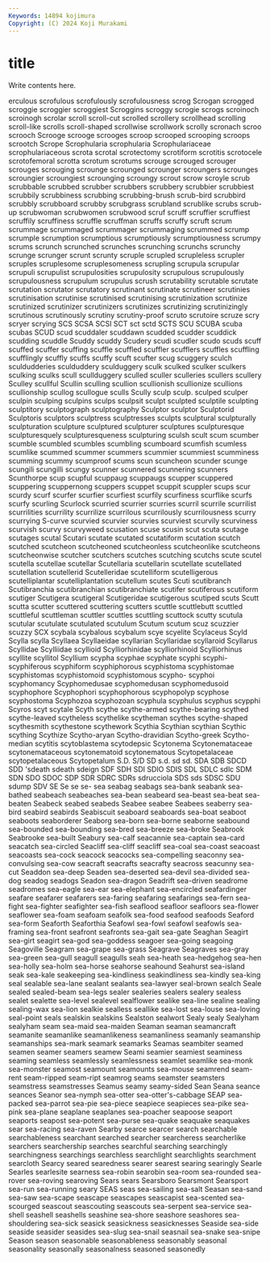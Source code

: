 ```yaml
---
Keywords: 14894 kojimura
Copyright: (C) 2024 Koji Murakami
---
```


# title

Write contents here.



erculous
scrofulous scrofulously scrofulousness scrog Scrogan scrogged scroggie scroggier scroggiest Scroggins
scroggy scrogie scrogs scroinoch scroinogh scrolar scroll scroll-cut scrolled scrollery
scrollhead scrolling scroll-like scrolls scroll-shaped scrollwise scrollwork scrolly scronach scroo
scrooch Scrooge scrooge scrooges scroop scrooped scrooping scroops scrootch Scrope
Scrophularia scrophularia Scrophulariaceae scrophulariaceous scrota scrotal scrotectomy scrotiform scrotitis scrotocele
scrotofemoral scrotta scrotum scrotums scrouge scrouged scrouger scrouges scrouging scrounge
scrounged scrounger scroungers scrounges scroungier scroungiest scrounging scroungy scrout scrow
scroyle scrub scrubbable scrubbed scrubber scrubbers scrubbery scrubbier scrubbiest scrubbily
scrubbiness scrubbing scrubbing-brush scrub-bird scrubbird scrubbly scrubboard scrubby scrubgrass scrubland
scrublike scrubs scrub-up scrubwoman scrubwomen scrubwood scruf scruff scruffier scruffiest
scruffily scruffiness scruffle scruffman scruffs scruffy scruft scrum scrummage scrummaged
scrummager scrummaging scrummed scrump scrumple scrumption scrumptious scrumptiously scrumptiousness scrumpy
scrums scrunch scrunched scrunches scrunching scrunchs scrunchy scrunge scrunger scrunt
scrunty scruple scrupled scrupleless scrupler scruples scruplesome scruplesomeness scrupling scrupula
scrupular scrupuli scrupulist scrupulosities scrupulosity scrupulous scrupulously scrupulousness scrupulum scrupulus
scrush scrutability scrutable scrutate scrutation scrutator scrutatory scrutinant scrutinate scrutineer
scrutinies scrutinisation scrutinise scrutinised scrutinising scrutinization scrutinize scrutinized scrutinizer scrutinizers
scrutinizes scrutinizing scrutinizingly scrutinous scrutinously scrutiny scrutiny-proof scruto scrutoire scruze
scry scryer scrying SCS SCSA SCSI SCT sct sctd SCTS
SCU SCUBA scuba scubas SCUD scud scuddaler scuddawn scudded scudder
scuddick scudding scuddle Scuddy scuddy Scudery scudi scudler scudo scuds
scuff scuffed scuffer scuffing scuffle scuffled scuffler scufflers scuffles scuffling
scufflingly scuffly scuffs scuffy scuft scufter scug scuggery sculch sculdudderies
sculduddery sculduggery sculk sculked sculker sculkers sculking sculks scull scullduggery
sculled sculler sculleries scullers scullery Sculley scullful Scullin sculling scullion
scullionish scullionize scullions scullionship scullog scullogue sculls Scully sculp sculp.
sculped sculper sculpin sculping sculpins sculps sculpsit sculpt sculpted sculptile
sculpting sculptitory sculptograph sculptography Sculptor sculptor Sculptorid Sculptoris sculptors sculptress
sculptresses sculpts sculptural sculpturally sculpturation sculpture sculptured sculpturer sculptures sculpturesque
sculpturesquely sculpturesqueness sculpturing sculsh scult scum scumber scumble scumbled scumbles
scumbling scumboard scumfish scumless scumlike scummed scummer scummers scummier scummiest
scumminess scumming scummy scumproof scums scun scuncheon scunder scunge scungili
scungilli scungy scunner scunnered scunnering scunners Scunthorpe scup scupful scuppaug
scuppaugs scupper scuppered scuppering scuppernong scuppers scuppet scuppit scuppler scups
scur scurdy scurf scurfer scurfier scurfiest scurfily scurfiness scurflike scurfs
scurfy scurling Scurlock scurried scurrier scurries scurril scurrile scurrilist scurrilities
scurrility scurrilize scurrilous scurrilously scurrilousness scurry scurrying S-curve scurvied scurvier
scurvies scurviest scurvily scurviness scurvish scurvy scurvyweed scusation scuse scusin
scut scuta scutage scutages scutal Scutari scutate scutated scutatiform scutation
scutch scutched scutcheon scutcheoned scutcheonless scutcheonlike scutcheons scutcheonwise scutcher scutchers
scutches scutching scutchs scute scutel scutella scutellae scutellar Scutellaria scutellarin
scutellate scutellated scutellation scutellerid Scutelleridae scutelliform scutelligerous scutelliplantar scutelliplantation scutellum
scutes Scuti scutibranch Scutibranchia scutibranchian scutibranchiate scutifer scutiferous scutiform scutiger
Scutigera scutigeral Scutigeridae scutigerous scutiped scuts Scutt scutta scutter scuttered
scuttering scutters scuttle scuttlebutt scuttled scuttleful scuttleman scuttler scuttles scuttling
scuttock scutty scutula scutular scutulate scutulated scutulum Scutum scutum scuz
scuzzier scuzzy SCX scybala scybalous scybalum scye scyelite Scylaceus Scyld
Scylla scylla Scyllaea Scyllaeidae scyllarian Scyllaridae scyllaroid Scyllarus Scyllidae Scylliidae
scyllioid Scylliorhinidae scylliorhinoid Scylliorhinus scyllite scyllitol Scyllium scypha scyphae scyphate
scyphi scyphi- scyphiferous scyphiform scyphiphorous scyphistoma scyphistomae scyphistomas scyphistomoid scyphistomous
scypho- scyphoi scyphomancy Scyphomedusae scyphomedusan scyphomedusoid scyphophore Scyphophori scyphophorous scyphopolyp
scyphose scyphostoma Scyphozoa scyphozoan scyphula scyphulus scyphus scypphi Scyros scyt
scytale Scyth scythe scythe-armed scythe-bearing scythed scythe-leaved scytheless scythelike scytheman
scythes scythe-shaped scythesmith scythestone scythework Scythia Scythian scythian Scythic scything
Scythize Scytho-aryan Scytho-dravidian Scytho-greek Scytho-median scytitis scytoblastema scytodepsic Scytonema Scytonemataceae
scytonemataceous scytonematoid scytonematous Scytopetalaceae scytopetalaceous Scytopetalum S.D. S/D SD s.d.
sd sd. SDA SDB SDCD SDD 'sdeath sdeath sdeign SDF
SDH SDI SDIO SDIS SDL SDLC sdlc SDM SDN SDO
SDOC SDP SDR SDRC SDRs sdrucciola SDS sds SDSC SDU
sdump SDV SE Se se se- sea seabag seabags sea-bank
seabank sea-bathed seabeach seabeaches sea-bean seabeard sea-beast sea-beat sea-beaten Seabeck
seabed seabeds Seabee seabee Seabees seaberry sea-bird seabird seabirds Seabiscuit
seaboard seaboards sea-boat seaboot seaboots seaborderer Seaborg sea-born sea-borne seaborne
seabound sea-bounded sea-bounding sea-bred sea-breeze sea-broke Seabrook Seabrooke sea-built Seabury
sea-calf seacannie sea-captain sea-card seacatch sea-circled Seacliff sea-cliff seacliff sea-coal
sea-coast seacoast seacoasts sea-cock seacock seacocks sea-compelling seaconny sea-convulsing sea-cow
seacraft seacrafts seacrafty seacross seacunny sea-cut Seaddon sea-deep Seaden sea-deserted
sea-devil sea-divided sea-dog seadog seadogs Seadon sea-dragon Seadrift sea-driven seadrome
seadromes sea-eagle sea-ear sea-elephant sea-encircled seafardinger seafare seafarer seafarers sea-faring
seafaring seafarings sea-fern sea-fight sea-fighter seafighter sea-fish seaflood seafloor seafloors
sea-flower seaflower sea-foam seafoam seafolk sea-food seafood seafoods Seaford sea-form
Seaforth Seaforthia Seafowl sea-fowl seafowl seafowls sea-framing sea-front seafront seafronts
sea-gait sea-gate Seaghan Seagirt sea-girt seagirt sea-god sea-goddess seagoer sea-going
seagoing Seagoville Seagram sea-grape sea-grass Seagrave Seagraves sea-gray sea-green sea-gull
seagull seagulls seah sea-heath sea-hedgehog sea-hen sea-holly sea-holm sea-horse seahorse
seahound Seahurst sea-island seak sea-kale seakeeping sea-kindliness seakindliness sea-kindly sea-king
seal sealable sea-lane sealant sealants sea-lawyer seal-brown sealch Seale sealed
sealed-beam sea-legs sealer sealeries sealers sealery sealess sealet sealette sea-level
sealevel sealflower sealike sea-line sealine sealing sealing-wax sea-lion sealkie sealless
seallike sea-lost sea-louse sea-loving seal-point seals sealskin sealskins Sealston sealwort
Sealy sealy Sealyham sealyham seam sea-maid sea-maiden Seaman seaman seamancraft
seamanite seamanlike seamanlikeness seamanliness seamanly seamanship seamanships sea-mark seamark seamarks
Seamas seambiter seamed seamen seamer seamers seamew Seami seamier seamiest
seaminess seaming seamless seamlessly seamlessness seamlet seamlike sea-monk sea-monster seamost
seamount seamounts sea-mouse seamrend seam-rent seam-ripped seam-ript seamrog seams seamster
seamsters seamstress seamstresses Seamus seamy seamy-sided Sean Seana seance seances
Seanor sea-nymph sea-otter sea-otter's-cabbage SEAP sea-packed sea-parrot sea-pie sea-piece seapiece
seapieces sea-pike sea-pink sea-plane seaplane seaplanes sea-poacher seapoose seaport seaports
seapost sea-potent sea-purse sea-quake seaquake seaquakes sear sea-racing sea-raven Searby
searce searcer search searchable searchableness searchant searched searcher searcheress searcherlike
searchers searchership searches searchful searching searchingly searchingness searchings searchless searchlight
searchlights searchment searcloth Searcy seared searedness searer searest searing searingly
Searle Searles searlesite searness sea-robin searobin sea-room sea-rounded sea-rover sea-roving
searoving Sears sears Searsboro Searsmont Searsport sea-run sea-running seary SEAS
seas sea-sailing sea-salt Seasan sea-sand sea-saw sea-scape seascape seascapes seascapist
sea-scented sea-scourged seascout seascouting seascouts sea-serpent sea-service sea-shell seashell seashells
seashine sea-shore seashore seashores sea-shouldering sea-sick seasick seasickness seasicknesses Seaside
sea-side seaside seasider seasides sea-slug sea-snail seasnail sea-snake sea-snipe Season
season seasonable seasonableness seasonably seasonal seasonality seasonally seasonalness seasoned seasonedly
